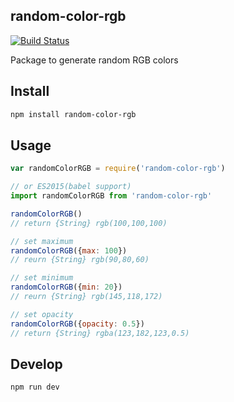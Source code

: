 ## random-color-rgb

[![Build Status](https://travis-ci.org/Riokai/random-color-rgb.svg?branch=master)](https://travis-ci.org/Riokai/random-color-rgb)

Package to generate random RGB colors

## Install

```bash
npm install random-color-rgb
```

## Usage

```js
var randomColorRGB = require('random-color-rgb')

// or ES2015(babel support)
import randomColorRGB from 'random-color-rgb'

randomColorRGB()
// return {String} rgb(100,100,100)

// set maximum
randomColorRGB({max: 100})
// reurn {String} rgb(90,80,60)

// set minimum
randomColorRGB({min: 20})
// reurn {String} rgb(145,118,172)

// set opacity
randomColorRGB({opacity: 0.5})
// return {String} rgba(123,182,123,0.5)
```

## Develop
```bash
npm run dev
```
